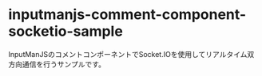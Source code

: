 # inputmanjs-comment-component-socketio-sample
InputManJSのコメントコンポーネントでSocket.IOを使用してリアルタイム双方向通信を行うサンプルです。
